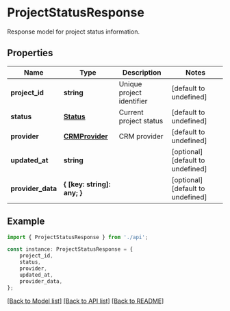 # ProjectStatusResponse

Response model for project status information.

## Properties

Name | Type | Description | Notes
------------ | ------------- | ------------- | -------------
**project_id** | **string** | Unique project identifier | [default to undefined]
**status** | [**Status**](Status.md) | Current project status | [default to undefined]
**provider** | [**CRMProvider**](CRMProvider.md) | CRM provider | [default to undefined]
**updated_at** | **string** |  | [optional] [default to undefined]
**provider_data** | **{ [key: string]: any; }** |  | [optional] [default to undefined]

## Example

```typescript
import { ProjectStatusResponse } from './api';

const instance: ProjectStatusResponse = {
    project_id,
    status,
    provider,
    updated_at,
    provider_data,
};
```

[[Back to Model list]](../README.md#documentation-for-models) [[Back to API list]](../README.md#documentation-for-api-endpoints) [[Back to README]](../README.md)
